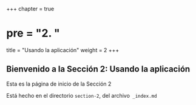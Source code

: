 +++
chapter = true
# pre = "<b>2. </b>"
title = "Usando la aplicación"
weight = 2
+++

## Bienvenido a la Sección 2: Usando la aplicación

Esta es la página de inicio de la Sección 2

Está hecho en el directorio `section-2`, del archivo` _index.md`